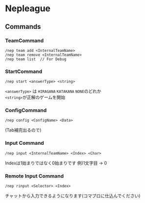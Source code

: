 # Nepleague

## Commands

### TeamCommand

```
/nep team add <InternalTeamName>
/nep team remove <InternalTeamName>
/nep team list  // For Debug
```

### StartCommand

```
/nep start <answerType> <string>
```

`<answerType>` は `HIRAGANA` `KATAKANA` `NONE`のどれか<br>
`<string>`が正解のゲームを開始

### ConfigCommand

```
/nep config <ConfigName> <Data>
```

(Tab補完出るので)

### Input Command

```
/nep input <InternalTeamName> <Index> <Char>
```

Indexは1始まりではなく0始まりです
例)1文字目 -> 0

### Remote Input Command

```
/nep rinput <Selector> <Index>
```

チャットから入力できるようになります(コマブロに仕込んでください)